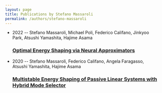 ```yaml
---
layout: page
title: Publications by Stefano Massaroli
permalink: /authors/stefano-massaroli
---
```


<ul class="post-list">
<li><span class='post-meta'>2022 -- Stefano Massaroli, Michael Poli, Federico Califano, Jinkyoo Park, Atsushi Yamashita, Hajime Asama</span><h3><a class='post-link' href="{{ site.baseurl }}/optimal-energy-shaping-via-neural-approximators">Optimal Energy Shaping via Neural Approximators</a></h3></li>
<li><span class='post-meta'>2020 -- Stefano Massaroli, Federico Califano, Angela Faragasso, Atsushi Yamashita, Hajime Asama</span><h3><a class='post-link' href="{{ site.baseurl }}/multistable-energy-shaping-of-passive-linear-systems-with-hybrid-mode-selector">Multistable Energy Shaping of Passive Linear Systems with Hybrid Mode Selector</a></h3></li>

</ul>
